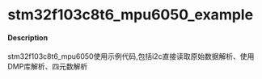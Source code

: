 # stm32f103c8t6_mpu6050_example

#### Description
stm32f103c8t6_mpu6050使用示例代码,包括i2c直接读取原始数据解析、使用DMP库解析、四元数解析

